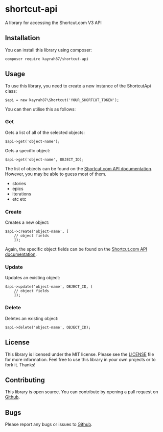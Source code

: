 # shortcut-api
A library for accessing the Shortcut.com V3 API

## Installation
You can install this library using composer:
```
composer require kayrah87/shortcut-api
```

## Usage
To use this library, you need to create a new instance of the ShortcutApi class:
```
$api = new kayrah87\Shortcut('YOUR_SHORTCUT_TOKEN');
```

You can then utilise this as follows:
### Get
Gets a list of all of the selected objects:
```
$api->get('object-name');
```

Gets a specific object:
```
$api->get('object-name', OBJECT_ID);
```

The list of objects can be found on the [Shortcut.com API documentation](https://developers.shortcut.com/docs/api/v3/).
However, you may be able to guess most of them.
* stories
* epics
* iterations
* etc etc

### Create
Creates a new object:
```
$api->create('object-name', [
    // object fields
    ]);
```

Again, the specific object fields can be found on the [Shortcut.com API documentation](https://developers.shortcut.com/docs/api/v3/).
### Update
Updates an existing object:
```
$api->update('object-name', OBJECT_ID, [
    // object fields
    ]);
```

### Delete
Deletes an existing object:
```
$api->delete('object-name', OBJECT_ID);
```

## License
This library is licensed under the MIT license. Please see the [LICENSE](LICENSE.md) file for more information.
Feel free to use this library in your own projects or to fork it. Thanks!

## Contributing
This library is open source. You can contribute by opening a pull request on [Github](https://github.com/Kayrah87/shortcut-api/pulls).

## Bugs
Please report any bugs or issues to [Github](https://github.com/Kayrah87/shortcut-api/issues).
 


